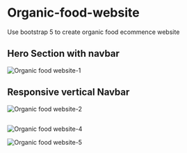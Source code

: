 # Organic-food-website

Use bootstrap 5 to create organic food ecommence website

## Hero Section with navbar
![Organic food website-1](https://user-images.githubusercontent.com/92273087/140656334-433ba849-8799-47ac-a109-02e9ad9f297f.png)

## Responsive vertical Navbar 
![Organic food website-2](https://user-images.githubusercontent.com/92273087/140656332-84343fce-d7cb-46d9-afd2-955f3fda5693.png)

## 


![Organic food website-4](https://user-images.githubusercontent.com/92273087/140656327-ba6a17d0-6c58-49e9-b612-7ef46aa16b79.png)

![Organic food website-5](https://user-images.githubusercontent.com/92273087/140656326-6286ac2e-c112-4f4c-a19b-72bb90618c11.png)



